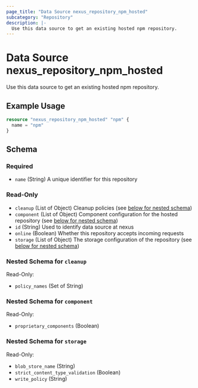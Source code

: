 ```yaml
---
page_title: "Data Source nexus_repository_npm_hosted"
subcategory: "Repository"
description: |-
  Use this data source to get an existing hosted npm repository.
---
```

# Data Source nexus_repository_npm_hosted
Use this data source to get an existing hosted npm repository.
## Example Usage
```terraform
resource "nexus_repository_npm_hosted" "npm" {
  name = "npm"
}
```
<!-- schema generated by tfplugindocs -->
## Schema

### Required

- `name` (String) A unique identifier for this repository

### Read-Only

- `cleanup` (List of Object) Cleanup policies (see [below for nested schema](#nestedatt--cleanup))
- `component` (List of Object) Component configuration for the hosted repository (see [below for nested schema](#nestedatt--component))
- `id` (String) Used to identify data source at nexus
- `online` (Boolean) Whether this repository accepts incoming requests
- `storage` (List of Object) The storage configuration of the repository (see [below for nested schema](#nestedatt--storage))

<a id="nestedatt--cleanup"></a>
### Nested Schema for `cleanup`

Read-Only:

- `policy_names` (Set of String)


<a id="nestedatt--component"></a>
### Nested Schema for `component`

Read-Only:

- `proprietary_components` (Boolean)


<a id="nestedatt--storage"></a>
### Nested Schema for `storage`

Read-Only:

- `blob_store_name` (String)
- `strict_content_type_validation` (Boolean)
- `write_policy` (String)
